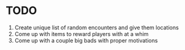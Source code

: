 # TODO

1. Create unique list of random encounters and give them locations
1. Come up with items to reward players with at a whim
1. Come up with a couple big bads with proper motivations 